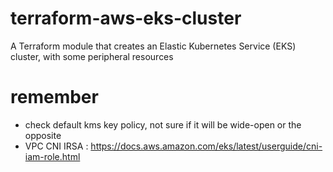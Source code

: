 # terraform-aws-eks-cluster
A Terraform module that creates an Elastic Kubernetes Service (EKS) cluster, with some peripheral resources

# remember

- check default kms key policy, not sure if it will be wide-open or the opposite
- VPC CNI IRSA : https://docs.aws.amazon.com/eks/latest/userguide/cni-iam-role.html

